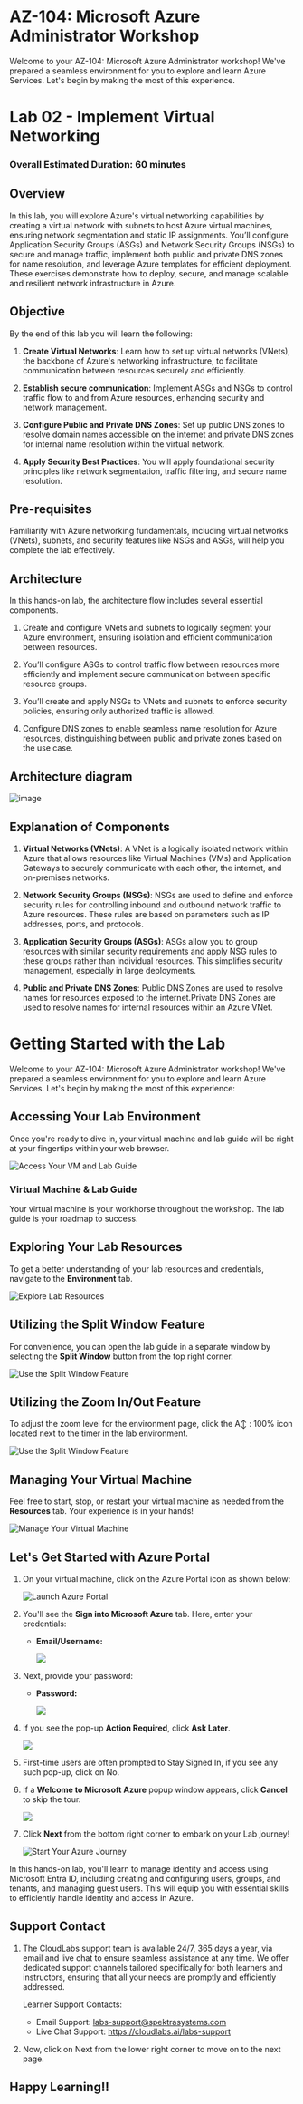 # AZ-104: Microsoft Azure Administrator Workshop

Welcome to your AZ-104: Microsoft Azure Administrator workshop! We've prepared a seamless environment for you to explore and learn Azure Services. Let's begin by making the most of this experience.

# Lab 02 - Implement Virtual Networking

### Overall Estimated Duration: 60 minutes

## Overview

In this lab, you will explore Azure's virtual networking capabilities by creating a virtual network with subnets to host Azure virtual machines, ensuring network segmentation and static IP assignments. You’ll configure Application Security Groups (ASGs) and Network Security Groups (NSGs) to secure and manage traffic, implement both public and private DNS zones for name resolution, and leverage Azure templates for efficient deployment. These exercises demonstrate how to deploy, secure, and manage scalable and resilient network infrastructure in Azure.

## Objective

By the end of this lab you will learn the following:

1. **Create Virtual Networks**: Learn how to set up virtual networks (VNets), the backbone of Azure's networking infrastructure, to facilitate communication between resources securely and efficiently.

2. **Establish secure communication**: Implement ASGs and NSGs to control traffic flow to and from Azure resources, enhancing security and network management.

3. **Configure Public and Private DNS Zones**: Set up public DNS zones to resolve domain names accessible on the internet and private DNS zones for internal name resolution within the virtual network.

4. **Apply Security Best Practices**: You will apply foundational security principles like network segmentation, traffic filtering, and secure name resolution.

## Pre-requisites

Familiarity with Azure networking fundamentals, including virtual networks (VNets), subnets, and security features like NSGs and ASGs, will help you complete the lab effectively.

## Architecture

In this hands-on lab, the architecture flow includes several essential components.

1. Create and configure VNets and subnets to logically segment your Azure environment, ensuring isolation and efficient communication between resources.

2. You’ll configure ASGs to control traffic flow between resources more efficiently and implement secure communication between specific resource groups.

3. You’ll create and apply NSGs to VNets and subnets to enforce security policies, ensuring only authorized traffic is allowed.

4. Configure DNS zones to enable seamless name resolution for Azure resources, distinguishing between public and private zones based on the use case.

## Architecture diagram

  ![image](../media/az104-lab04-architecture.png)

## Explanation of Components

1. **Virtual Networks (VNets)**: A VNet is a logically isolated network within Azure that allows resources like Virtual Machines (VMs) and Application Gateways to securely communicate with each other, the internet, and on-premises networks.

2. **Network Security Groups (NSGs)**: NSGs are used to define and enforce security rules for controlling inbound and outbound network traffic to Azure resources. These rules are based on parameters such as IP addresses, ports, and protocols.

3. **Application Security Groups (ASGs)**: ASGs allow you to group resources with similar security requirements and apply NSG rules to these groups rather than individual resources. This simplifies security management, especially in large deployments.

4. **Public and Private DNS Zones**: Public DNS Zones are used to resolve names for resources exposed to the internet.Private DNS Zones are used to resolve names for internal resources within an Azure VNet.

# Getting Started with the Lab
 
Welcome to your AZ-104: Microsoft Azure Administrator  workshop! We've prepared a seamless environment for you to explore and learn Azure Services. Let's begin by making the most of this experience:
 
## Accessing Your Lab Environment
 
Once you're ready to dive in, your virtual machine and lab guide will be right at your fingertips within your web browser.
 
![Access Your VM and Lab Guide](../media/labguiden.png)

### Virtual Machine & Lab Guide
 
Your virtual machine is your workhorse throughout the workshop. The lab guide is your roadmap to success.
 
## Exploring Your Lab Resources
 
To get a better understanding of your lab resources and credentials, navigate to the **Environment** tab.
 
![Explore Lab Resources](../media/envn.png)
 
## Utilizing the Split Window Feature
 
For convenience, you can open the lab guide in a separate window by selecting the **Split Window** button from the top right corner.
 
![Use the Split Window Feature](../media/splitn.png)
 
## Utilizing the Zoom In/Out Feature

To adjust the zoom level for the environment page, click the A↕ : 100% icon located next to the timer in the lab environment.

![Use the Split Window Feature](../media/gs4n.png)

## Managing Your Virtual Machine
 
Feel free to start, stop, or restart your virtual machine as needed from the **Resources** tab. Your experience is in your hands!
 
![Manage Your Virtual Machine](../media/resoursesn.png)

## Let's Get Started with Azure Portal
 
1. On your virtual machine, click on the Azure Portal icon as shown below:
 
    ![Launch Azure Portal](../Labs/Images/azure.png)
 
2. You'll see the **Sign into Microsoft Azure** tab. Here, enter your credentials:
 
   - **Email/Username:** <inject key="AzureAdUserEmail"></inject>
 
      ![](../Labs/Images/image7.png)
 
3. Next, provide your password:
 
   - **Password:** <inject key="AzureAdUserPassword"></inject>
 
      ![](../Labs/Images/image8.png)

1. If you see the pop-up **Action Required**, click **Ask Later**.
   
     ![](../Labs/Images/asklater.png)

1. First-time users are often prompted to Stay Signed In, if you see any such pop-up, click on No.

1. If a **Welcome to Microsoft Azure** popup window appears, click **Cancel** to skip the tour.
    
     ![](./media/gettingstarted-new-2.png)   

1. Click **Next** from the bottom right corner to embark on your Lab journey!
 
    ![Start Your Azure Journey](../media/num.png)

In this hands-on lab, you'll learn to manage identity and access using Microsoft Entra ID, including creating and configuring users, groups, and tenants, and managing guest users. This will equip you with essential skills to efficiently handle identity and access in Azure.

## Support Contact

1. The CloudLabs support team is available 24/7, 365 days a year, via email and live chat to ensure seamless assistance at any time. We offer dedicated support channels tailored specifically for both learners and instructors, ensuring that all your needs are promptly and efficiently addressed.

   Learner Support Contacts:

   - Email Support: labs-support@spektrasystems.com
   - Live Chat Support: https://cloudlabs.ai/labs-support

1. Now, click on Next from the lower right corner to move on to the next page.
   
## Happy Learning!!
